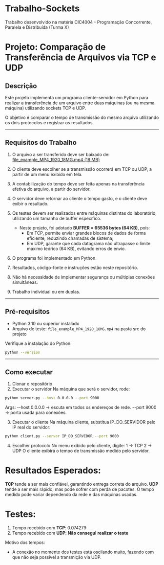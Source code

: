 # Trabalho-Sockets
Trabalho desenvolvido na matéria CIC4004 - Programação Concorrente, Paralela e Distribuída (Turma X)

# Projeto: Comparação de Transferência de Arquivos via TCP e UDP

## Descrição
Este projeto implementa um programa cliente-servidor em Python para realizar a transferência de um arquivo entre duas máquinas (ou na mesma máquina) utilizando sockets TCP e UDP.  

O objetivo é comparar o tempo de transmissão do mesmo arquivo utilizando os dois protocolos e registrar os resultados.  

---

## Requisitos do Trabalho
1. O arquivo a ser transferido deve ser baixado de:  
   [file_example_MP4_1920_18MG.mp4 (18 MB)](https://file-examples.com/storage/fe90bd970b68dc58f98d738/2017/04/file_example_MP4_1920_18MG.mp4)  

2. O cliente deve escolher se a transmissão ocorrerá em TCP ou UDP, a partir de um menu exibido em tela.  

3. A contabilização do tempo deve ser feita apenas na transferência efetiva do arquivo, a partir do servidor.  

4. O servidor deve retornar ao cliente o tempo gasto, e o cliente deve exibir o resultado.  

5. Os testes devem ser realizados entre máquinas distintas do laboratório, utilizando um tamanho de buffer específico.  
   - Neste projeto, foi adotado **BUFFER = 65536 bytes (64 KB)**, pois:  
     - Em TCP, permite enviar grandes blocos de dados de forma eficiente, reduzindo chamadas de sistema;  
     - Em UDP, garante que cada datagrama não ultrapasse o limite máximo teórico (64 KB), evitando erros de envio.  

6. O programa foi implementado em Python.  

7. Resultados, código-fonte e instruções estão neste repositório.  

8. Não há necessidade de implementar segurança ou múltiplas conexões simultâneas.  

9. Trabalho individual ou em duplas.  

---

## Pré-requisitos
- Python 3.10 ou superior instalado  
- Arquivo de teste: `file_example_MP4_1920_18MG.mp4` na pasta src do projeto

Verifique a instalação do Python:
```bash
python --version
````

---

## Como executar
1. Clonar o repositório
2. Executar o servidor
Na máquina que será o servidor, rode:
````bash
python server.py --host 0.0.0.0 --port 9000
````
Args:
--host 0.0.0.0 → escuta em todos os endereços de rede.
--port 9000 → porta usada para conexões.

3. Executar o cliente
Na máquina cliente, substitua IP_DO_SERVIDOR pelo IP real do servidor:
````bash
python client.py --server IP_DO_SERVIDOR --port 9000
````
4. Escolher protocolo
No menu exibido pelo cliente, digite:
1 → TCP
2 → UDP
O cliente exibirá o tempo de transmissão medido pelo servidor.

# Resultados Esperados:

**TCP** tende a ser mais confiável, garantindo entrega correta do arquivo.
**UDP** tende a ser mais rápido, mas pode sofrer com perda de pacotes.
O tempo medido pode variar dependendo da rede e das máquinas usadas.

# Testes:
1. Tempo recebido com **TCP**: 0.074279
2. Tempo recebido com **UDP**: **Não consegui realizar o teste**

Motivo dos tempos:
- A conexão no momento dos testes está oscilando muito, fazendo com que não seja possível a transmição via UDP.

